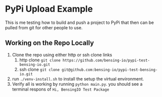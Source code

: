 # PyPi Upload Example

This is me testing how to build and push a project to PyPi that then can be pulled from git for other people to use.

## Working on the Repo Locally

1. Clone the repo using either http or ssh clone links
   1. http clone    `git clone https://github.com/bensing-io/pypi-test-bensing-io.git`
   2. ssh clone     `git clone git@github.com:bensing-io/pypi-test-bensing-io.git`
2. run `./venv-install.sh` to install the setup the virtual environment.
3. Verify all is working by running `python main.py`.  you should see a terminal respons of `Hi, BensingIO Test Package`